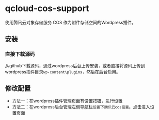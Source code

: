 # qcloud-cos-support
使用腾讯云对象存储服务 COS 作为附件存储空间的Wordpress插件。

## 安装

### 直接下载源码
从github下载源码，通过wordpress后台上传安装，或者直接将源码上传到wordpress插件目录`wp-content\plugins`，然后在后台启用。

## 修改配置
* 方法一：在wordpress插件管理页面有设置按钮，进行设置
* 方法二：在wordpress后台管理左侧导航栏`设置`下`腾讯云cos设置`，点击进入设置页面
